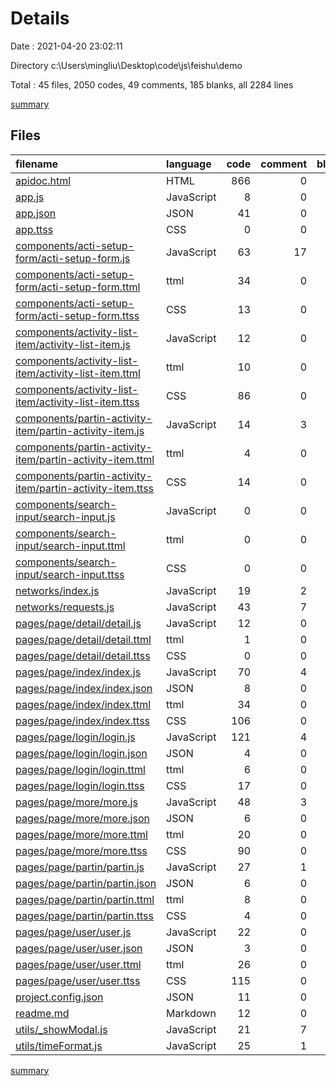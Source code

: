 # Details

Date : 2021-04-20 23:02:11

Directory c:\Users\mingliu\Desktop\code\js\feishu\demo

Total : 45 files,  2050 codes, 49 comments, 185 blanks, all 2284 lines

[summary](results.md)

## Files
| filename | language | code | comment | blank | total |
| :--- | :--- | ---: | ---: | ---: | ---: |
| [apidoc.html](/apidoc.html) | HTML | 866 | 0 | 72 | 938 |
| [app.js](/app.js) | JavaScript | 8 | 0 | 2 | 10 |
| [app.json](/app.json) | JSON | 41 | 0 | 4 | 45 |
| [app.ttss](/app.ttss) | CSS | 0 | 0 | 1 | 1 |
| [components/acti-setup-form/acti-setup-form.js](/components/acti-setup-form/acti-setup-form.js) | JavaScript | 63 | 17 | 8 | 88 |
| [components/acti-setup-form/acti-setup-form.ttml](/components/acti-setup-form/acti-setup-form.ttml) | ttml | 34 | 0 | 1 | 35 |
| [components/acti-setup-form/acti-setup-form.ttss](/components/acti-setup-form/acti-setup-form.ttss) | CSS | 13 | 0 | 2 | 15 |
| [components/activity-list-item/activity-list-item.js](/components/activity-list-item/activity-list-item.js) | JavaScript | 12 | 0 | 0 | 12 |
| [components/activity-list-item/activity-list-item.ttml](/components/activity-list-item/activity-list-item.ttml) | ttml | 10 | 0 | 0 | 10 |
| [components/activity-list-item/activity-list-item.ttss](/components/activity-list-item/activity-list-item.ttss) | CSS | 86 | 0 | 3 | 89 |
| [components/partin-activity-item/partin-activity-item.js](/components/partin-activity-item/partin-activity-item.js) | JavaScript | 14 | 3 | 1 | 18 |
| [components/partin-activity-item/partin-activity-item.ttml](/components/partin-activity-item/partin-activity-item.ttml) | ttml | 4 | 0 | 0 | 4 |
| [components/partin-activity-item/partin-activity-item.ttss](/components/partin-activity-item/partin-activity-item.ttss) | CSS | 14 | 0 | 0 | 14 |
| [components/search-input/search-input.js](/components/search-input/search-input.js) | JavaScript | 0 | 0 | 1 | 1 |
| [components/search-input/search-input.ttml](/components/search-input/search-input.ttml) | ttml | 0 | 0 | 1 | 1 |
| [components/search-input/search-input.ttss](/components/search-input/search-input.ttss) | CSS | 0 | 0 | 1 | 1 |
| [networks/index.js](/networks/index.js) | JavaScript | 19 | 2 | 1 | 22 |
| [networks/requests.js](/networks/requests.js) | JavaScript | 43 | 7 | 6 | 56 |
| [pages/page/detail/detail.js](/pages/page/detail/detail.js) | JavaScript | 12 | 0 | 0 | 12 |
| [pages/page/detail/detail.ttml](/pages/page/detail/detail.ttml) | ttml | 1 | 0 | 0 | 1 |
| [pages/page/detail/detail.ttss](/pages/page/detail/detail.ttss) | CSS | 0 | 0 | 1 | 1 |
| [pages/page/index/index.js](/pages/page/index/index.js) | JavaScript | 70 | 4 | 6 | 80 |
| [pages/page/index/index.json](/pages/page/index/index.json) | JSON | 8 | 0 | 0 | 8 |
| [pages/page/index/index.ttml](/pages/page/index/index.ttml) | ttml | 34 | 0 | 12 | 46 |
| [pages/page/index/index.ttss](/pages/page/index/index.ttss) | CSS | 106 | 0 | 3 | 109 |
| [pages/page/login/login.js](/pages/page/login/login.js) | JavaScript | 121 | 4 | 10 | 135 |
| [pages/page/login/login.json](/pages/page/login/login.json) | JSON | 4 | 0 | 0 | 4 |
| [pages/page/login/login.ttml](/pages/page/login/login.ttml) | ttml | 6 | 0 | 1 | 7 |
| [pages/page/login/login.ttss](/pages/page/login/login.ttss) | CSS | 17 | 0 | 1 | 18 |
| [pages/page/more/more.js](/pages/page/more/more.js) | JavaScript | 48 | 3 | 2 | 53 |
| [pages/page/more/more.json](/pages/page/more/more.json) | JSON | 6 | 0 | 0 | 6 |
| [pages/page/more/more.ttml](/pages/page/more/more.ttml) | ttml | 20 | 0 | 4 | 24 |
| [pages/page/more/more.ttss](/pages/page/more/more.ttss) | CSS | 90 | 0 | 3 | 93 |
| [pages/page/partin/partin.js](/pages/page/partin/partin.js) | JavaScript | 27 | 1 | 3 | 31 |
| [pages/page/partin/partin.json](/pages/page/partin/partin.json) | JSON | 6 | 0 | 1 | 7 |
| [pages/page/partin/partin.ttml](/pages/page/partin/partin.ttml) | ttml | 8 | 0 | 1 | 9 |
| [pages/page/partin/partin.ttss](/pages/page/partin/partin.ttss) | CSS | 4 | 0 | 0 | 4 |
| [pages/page/user/user.js](/pages/page/user/user.js) | JavaScript | 22 | 0 | 6 | 28 |
| [pages/page/user/user.json](/pages/page/user/user.json) | JSON | 3 | 0 | 1 | 4 |
| [pages/page/user/user.ttml](/pages/page/user/user.ttml) | ttml | 26 | 0 | 6 | 32 |
| [pages/page/user/user.ttss](/pages/page/user/user.ttss) | CSS | 115 | 0 | 16 | 131 |
| [project.config.json](/project.config.json) | JSON | 11 | 0 | 0 | 11 |
| [readme.md](/readme.md) | Markdown | 12 | 0 | 1 | 13 |
| [utils/_showModal.js](/utils/_showModal.js) | JavaScript | 21 | 7 | 2 | 30 |
| [utils/timeFormat.js](/utils/timeFormat.js) | JavaScript | 25 | 1 | 1 | 27 |

[summary](results.md)